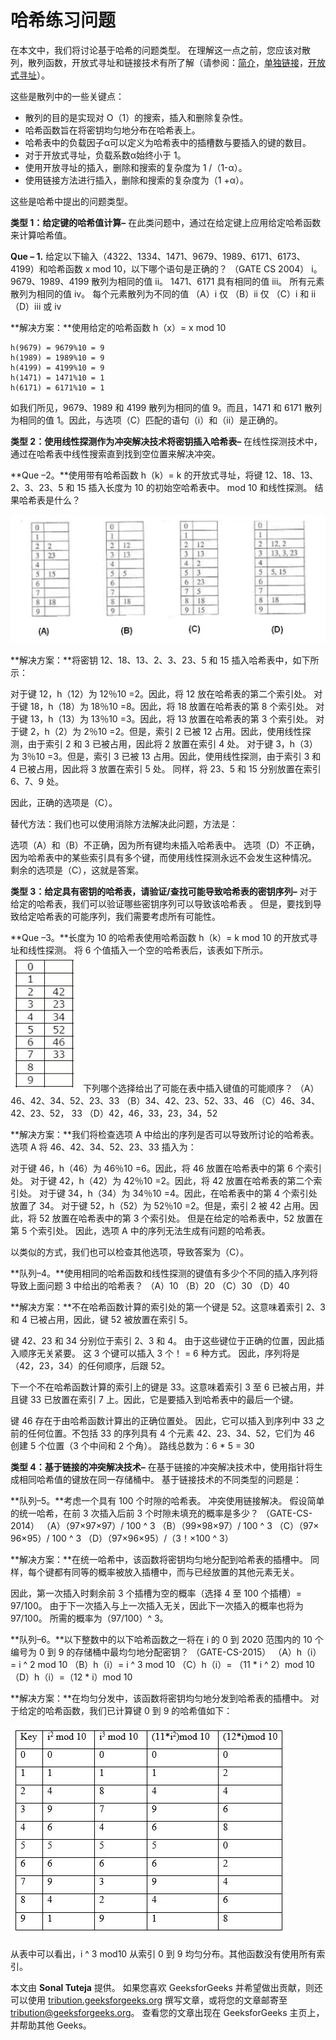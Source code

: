 # 哈希练习问题

在本文中，我们将讨论基于哈希的问题类型。 在理解这一点之前，您应该对散列，散列函数，开放式寻址和链接技术有所了解（请参阅：[简介](https://www.geeksforgeeks.org/hashing-set-1-introduction/)，[单独链接](https://www.geeksforgeeks.org/hashing-set-2-separate-chaining/)，[开放式寻址](https://www.geeksforgeeks.org/hashing-set-3-open-addressing/)）。

这些是散列中的一些关键点：

*   散列的目的是实现对 O（1）的搜索，插入和删除复杂性。
*   哈希函数旨在将密钥均匀地分布在哈希表上。
*   哈希表中的负载因子α可以定义为哈希表中的插槽数与要插入的键的数目。
*   对于开放式寻址，负载系数α始终小于 1。
*   使用开放寻址的插入，删除和搜索的复杂度为 1 /（1-α）。
*   使用链接方法进行插入，删除和搜索的复杂度为（1 +α）。

这些是哈希中提出的问题类型。

**类型 1：给定键的哈希值计算–**
在此类问题中，通过在给定键上应用给定哈希函数来计算哈希值。

**Que – 1\.** 给定以下输入（4322、1334、1471、9679、1989、6171、6173、4199）和哈希函数 x mod 10，以下哪个语句是正确的？ （GATE CS 2004）
i。 9679、1989、4199 散列为相同的值
ii。 1471、6171 具有相同的值
iii。 所有元素散列为相同的值
iv。 每个元素散列为不同的值
（A）i 仅
（B）ii 仅
（C）i 和 ii
（D）iii 或 iv

**解决方案：**使用给定的哈希函数 h（x）= x mod 10

```
h(9679) = 9679%10 = 9 
h(1989) = 1989%10 = 9 
h(4199) = 4199%10 = 9 
h(1471) = 1471%10 = 1 
h(6171) = 6171%10 = 1 

```

如我们所见，9679、1989 和 4199 散列为相同的值 9。而且，1471 和 6171 散列为相同的值 1。因此，与选项（C）匹配的语句（i）和（ii）是正确的。

**类型 2：使用线性探测作为冲突解决技术将密钥插入哈希表–**
在线性探测技术中，通过在哈希表中线性搜索直到找到空位置来解决冲突。

**Que –2。**使用带有哈希函数 h（k）= k 的开放式寻址，将键 12、18、13、2、3、23、5 和 15 插入长度为 10 的初始空哈希表中。 mod 10 和线性探测。 结果哈希表是什么？

![3](img/0b7af4e8cbb27c0bb2277b795b313a12.png)

**解决方案：**将密钥 12、18、13、2、3、23、5 和 15 插入哈希表中，如下所示：

对于键 12，h（12）为 12％10 =2。因此，将 12 放在哈希表的第二个索引处。
对于键 18，h（18）为 18％10 =8。因此，将 18 放置在哈希表的第 8 个索引处。
对于键 13，h（13）为 13％10 =3。因此，将 13 放置在哈希表的第 3 个索引处。
对于键 2，h（2）为 2％10 =2。但是，索引 2 已被 12 占用。因此，使用线性探测，由于索引 2 和 3 已被占用，因此将 2 放置在索引 4 处。
对于键 3，h（3）为 3％10 =3。但是，索引 3 已被 13 占用。因此，使用线性探测，由于索引 3 和 4 已被占用，因此将 3 放置在索引 5 处。
同样，将 23、5 和 15 分别放置在索引 6、7、9 处。

因此，正确的选项是（C）。

替代方法：我们也可以使用消除方法解决此问题，方法是：

选项（A）和（B）不正确，因为所有键均未插入哈希表中。
选项（D）不正确，因为哈希表中的某些索引具有多个键，而使用线性探测永远不会发生这种情况。
剩余的选项是（C），这就是答案。

**类型 3：给定具有密钥的哈希表，请验证/查找可能导致哈希表的密钥序列–**
对于给定的哈希表，我们可以验证哪些密钥序列可以导致该哈希表 。 但是，要找到导致给定哈希表的可能序列，我们需要考虑所有可能性。

**Que –3。**长度为 10 的哈希表使用哈希函数 h（k）= k mod 10 的开放式寻址和线性探测。 将 6 个值插入一个空的哈希表后，该表如下所示。
![4](img/6b85aab04f13f28a831ff70415a2a57d.png)
下列哪个选择给出了可能在表中插入键值的可能顺序？
（A）46、42、34、52、23、33
（B）34、42、23、52、33、46
（C）46、34、42、23、52， 33
（D）42，46，33，23，34，52

**解决方案：**我们将检查选项 A 中给出的序列是否可以导致所讨论的哈希表。 选项 A 将 46、42、34、52、23、33 插入为：

对于键 46，h（46）为 46％10 =6。因此，将 46 放置在哈希表中的第 6 个索引处。
对于键 42，h（42）为 42％10 =2。因此，将 42 放置在哈希表的第二个索引处。
对于键 34，h（34）为 34％10 =4。因此，在哈希表中的第 4 个索引处放置了 34。
对于键 52，h（52）为 52％10 =2。但是，索引 2 被 42 占用。因此，将 52 放置在哈希表中的第 3 个索引处。 但是在给定的哈希表中，52 放置在第 5 个索引处。 因此，选项 A 中的序列无法生成有问题的哈希表。

以类似的方式，我们也可以检查其他选项，导致答案为（C）。

**队列–4。**使用相同的哈希函数和线性探测的键值有多少个不同的插入序列将导致上面问题 3 中给出的哈希表？
（A）10
（B）20
（C）30
（D）40

**解决方案：**不在哈希函数计算的索引处的第一个键是 52。这意味着索引 2、3 和 4 已被占用，因此，键 52 被放置在索引 5。

键 42、23 和 34 分别位于索引 2、3 和 4。 由于这些键位于正确的位置，因此插入顺序无关紧要。 这 3 个键可以插入 3 个！ = 6 种方式。 因此，序列将是（42，23，34）的任何顺序，后跟 52。

下一个不在哈希函数计算的索引上的键是 33。这意味着索引 3 至 6 已被占用，并且键 33 已放置在索引 7 上。因此，它是要插入到哈希表中的最后一个键。

键 46 存在于由哈希函数计算出的正确位置处。 因此，它可以插入到序列中 33 之前的任何位置。不包括 33 的序列具有 4 个元素 42、23、34、52，它们为 46 创建 5 个位置（3 个中间和 2 个角）。
路线总数为：6 * 5 = 30

**类型 4：基于链接的冲突解决技术–**
在基于链接的冲突解决技术中，使用指针将生成相同哈希值的键放在同一存储桶中。 基于链接技术的不同类型的问题是：

**队列–5。**考虑一个具有 100 个时隙的哈希表。 冲突使用链接解决。 假设简单的统一哈希，在前 3 次插入后前 3 个时隙未填充的概率是多少？ （GATE-CS-2014）
（A）（97×97×97）/ 100 ^ 3
（B）（99×98×97）/ 100 ^ 3
（C）（97× 96×95）/ 100 ^ 3
（D）（97×96×95）/（3！×100 ^ 3）

**解决方案：**在统一哈希中，该函数将密钥均匀地分配到哈希表的插槽中。 同样，每个键都有同等的概率被放入插槽中，而与已经放置的其他元素无关。

因此，第一次插入时剩余前 3 个插槽为空的概率（选择 4 至 100 个插槽）= 97/100。 由于下一次插入与上一次插入无关，因此下一次插入的概率也将为 97/100。 所需的概率为（97/100）^ 3。

**队列–6。**以下整数中的以下哈希函数之一将在 i 的 0 到 2020 范围内的 10 个编号为 0 到 9 的存储桶中最均匀地分配密钥？ （GATE-CS-2015）
（A）h（i）= i ^ 2 mod 10
（B）h（i）= i ^ 3 mod 10
（C）h（i）= （11 * i ^ 2）mod 10
（D）h（i）=（12 * i）mod 10

**解决方案：**在均匀分发中，该函数将密钥均匀地分发到哈希表的插槽中。
对于给定的哈希函数，我们已计算键 0 到 9 的哈希值如下：

![5](img/cae9cff8ca23a09915ac7633739220ab.png)

从表中可以看出，i ^ 3 mod10 从索引 0 到 9 均匀分布。其他函数没有使用所有索引。



本文由 **Sonal Tuteja** 提供。 如果您喜欢 GeeksforGeeks 并希望做出贡献，则还可以使用 [tribution.geeksforgeeks.org](https://contribute.geeksforgeeks.org/) 撰写文章，或将您的文章邮寄至 tribution@geeksforgeeks.org。 查看您的文章出现在 GeeksforGeeks 主页上，并帮助其他 Geeks。

